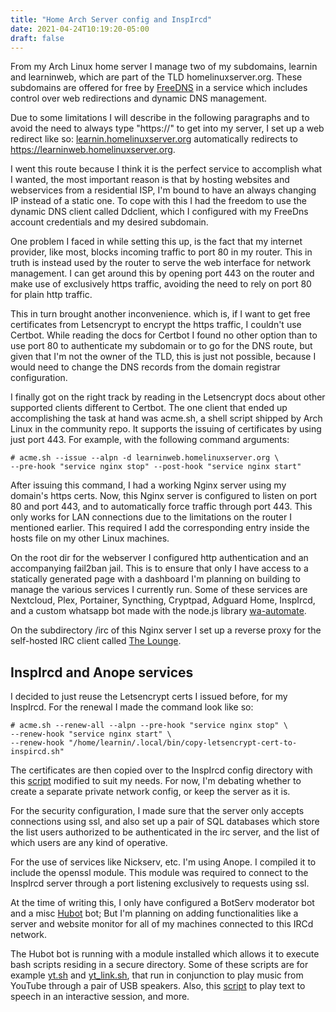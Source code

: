 ```yaml
---
title: "Home Arch Server config and InspIrcd"
date: 2021-04-24T10:19:20-05:00
draft: false
---
```

From my Arch Linux home server I manage two of my subdomains, learnin and learninweb, which are part of the TLD 
homelinuxserver.org. These subdomains are offered for free by [FreeDNS](https://freedns.afraid.org/)
in a service which includes control over web redirections and dynamic DNS management.

Due to some limitations I will describe in the following paragraphs and to avoid the need to always type "https://" to 
get into my server, I set up a web redirect like so: [learnin.homelinuxserver.org](http://learnin.homelinuxserver.org) 
automatically redirects to https://learninweb.homelinuxserver.org.

I went this route because I think it is the perfect service to accomplish what I wanted, the most important reason is 
that by hosting websites and webservices from a residential ISP, I'm bound to have an always changing IP instead of a 
static one. To cope with this I had the freedom to use the dynamic DNS client called Ddclient, which I configured with 
my FreeDns account credentials and my desired subdomain.

One problem I faced in while setting this up, is the fact that my internet provider, like most, blocks incoming traffic 
to port 80 in my router. This in truth is instead used by the router to serve the web interface for network management. 
I can get around this by opening port 443 on the router and make use of exclusively https traffic, avoiding the need to
rely on port 80 for plain http traffic.

This in turn brought another inconvenience. which is, if I want to get free certificates from Letsencrypt to encrypt the
https traffic, I couldn't use Certbot. While reading the docs for Certbot I found no other option than to use port 80 to 
authenticate my subdomain or to go for the DNS route, but given that I'm not the owner of the TLD, this is just not 
possible, because I would need to change the DNS records from the domain registrar configuration.

I finally got on the right track by reading in the Letsencrypt docs about other supported clients different to Certbot.
The one client that ended up accomplishing the task at hand was acme.sh, a shell script shipped by Arch Linux in the
community repo. It supports the issuing of certificates by using just port 443. For example, with the following 
command arguments:
 ```
# acme.sh --issue --alpn -d learninweb.homelinuxserver.org \
--pre-hook "service nginx stop" --post-hook "service nginx start"
``` 

After issuing this command, I had a working Nginx server using my domain's https certs. Now, this Nginx server is 
configured to listen on port 80 and port 443, and to automatically force traffic through port 443. This only works for 
LAN connections due to the limitations on the router I mentioned earlier. This required I add the corresponding entry 
inside the hosts file on my other Linux machines.

On the root dir for the webserver I configured http authentication and an accompanying fail2ban jail. This is to ensure 
that only I have access to a statically generated page with a dashboard I'm planning on building to manage the various 
services I currently run. Some of these services are Nextcloud, Plex, Portainer, Syncthing, Cryptpad, Adguard Home, InspIrcd, 
and a custom whatsapp bot made with the node.js library [wa-automate](https://github.com/open-wa/wa-automate-nodejs).

On the subdirectory /irc of this Nginx server I set up a reverse proxy for the self-hosted IRC client called 
[The Lounge](https://thelounge.chat/).

## InspIrcd and Anope services

I decided to just reuse the Letsencrypt certs I issued before, for my InspIrcd. For the renewal I made the command look 
like so:

 ```
 # acme.sh --renew-all --alpn --pre-hook "service nginx stop" \
 --renew-hook "service nginx start" \
 --renew-hook "/home/learnin/.local/bin/copy-letsencrypt-cert-to-inspircd.sh"
``` 

The certificates are then copied over to the InspIrcd config directory with this [script](https://github.com/cafade/Scripts-and-Tools/blob/master/copy-letsencrypt-cert-to-inspircd.sh) 
modified to suit my needs. For now, I'm debating whether to create a separate private network config, or keep the
server as it is.

For the security configuration, I made sure that the server only accepts connections using ssl, and also set up a pair
of SQL databases which store the list users authorized to be authenticated in the irc server, and the list of which 
users are any kind of operative.

For the use of services like Nickserv, etc. I'm using Anope. I compiled it to include the openssl module. This module 
was required to connect to the InspIrcd server through a port listening exclusively to requests using ssl.

At the time of writing this, I only have configured a BotServ moderator bot and a misc [Hubot](https://hubot.github.com/) 
bot; But I'm planning on adding functionalities like a server and website monitor for all of my machines connected to this
IRCd network.

The Hubot bot is running with a module installed which allows it to execute bash scripts residing in a secure directory.
Some of these scripts are for example [yt.sh](https://github.com/cafade/Scripts-and-Tools/blob/master/Mine/yt.sh) and
[yt_link.sh](https://github.com/cafade/Scripts-and-Tools/blob/master/Mine/yt_link.sh), that run in conjunction to play
music from YouTube through a pair of USB speakers. Also, this [script](https://github.com/cafade/Scripts-and-Tools/blob/master/Mine/say) 
to play text to speech in an interactive session, and more.